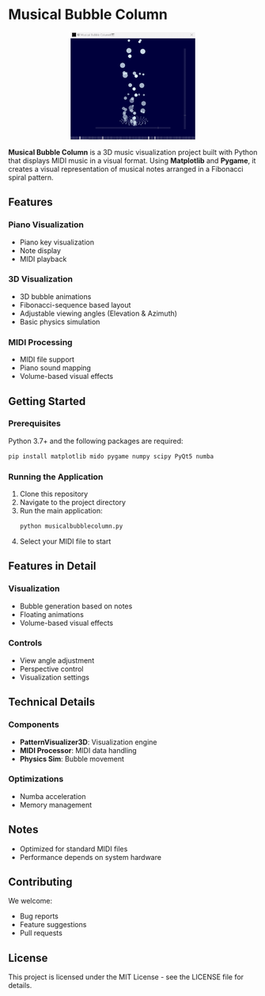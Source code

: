 # Musical Bubble Column 

<p align="center">
  <img src="asset/preview.gif" width="50%" />
</p>

**Musical Bubble Column** is a 3D music visualization project built with Python that displays MIDI music in a visual format. Using **Matplotlib** and **Pygame**, it creates a visual representation of musical notes arranged in a Fibonacci spiral pattern.

## Features

### Piano Visualization
- Piano key visualization
- Note display
- MIDI playback

### 3D Visualization
- 3D bubble animations
- Fibonacci-sequence based layout
- Adjustable viewing angles (Elevation & Azimuth)
- Basic physics simulation

### MIDI Processing
- MIDI file support
- Piano sound mapping
- Volume-based visual effects

## Getting Started

### Prerequisites
Python 3.7+ and the following packages are required:
```bash
pip install matplotlib mido pygame numpy scipy PyQt5 numba
```

### Running the Application
1. Clone this repository
2. Navigate to the project directory
3. Run the main application:
   ```bash
   python musicalbubblecolumn.py
   ```
4. Select your MIDI file to start

## Features in Detail

### Visualization
- Bubble generation based on notes
- Floating animations
- Volume-based visual effects

### Controls
- View angle adjustment
- Perspective control
- Visualization settings

## Technical Details

### Components
- **PatternVisualizer3D**: Visualization engine
- **MIDI Processor**: MIDI data handling
- **Physics Sim**: Bubble movement

### Optimizations
- Numba acceleration
- Memory management

## Notes
- Optimized for standard MIDI files
- Performance depends on system hardware

## Contributing
We welcome:
- Bug reports
- Feature suggestions
- Pull requests

## License
This project is licensed under the MIT License - see the LICENSE file for details.
